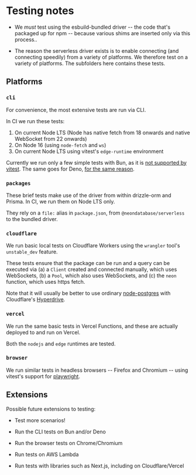 # Testing notes

- We _must_ test using the esbuild-bundled driver -- the code that's packaged up for npm -- because various shims are inserted only via this process..

- The reason the serverless driver exists is to enable connecting (and connecting speedily) from a variety of platforms. We therefore test on a variety of platforms. The subfolders here contains these tests.

## Platforms

### `cli`

For convenience, the most extensive tests are run via CLI.

In CI we run these tests:

1. On current Node LTS (Node has native fetch from 18 onwards and native WebSocket from 22 onwards)
2. On Node 16 (using `node-fetch` and `ws`)
3. On current Node LTS using vitest's `edge-runtime` environment

Currently we run only a few simple tests with Bun, as it is [not supported by vitest](https://github.com/oven-sh/bun/issues/4145). The same goes for Deno, [for the same reason](https://github.com/denoland/deno/issues/23882).

### `packages`

These brief tests make use of the driver from within drizzle-orm and Prisma. In CI, we run them on Node LTS only.

They rely on a `file:` alias in `package.json`, from `@neondatabase/serverless` to the bundled driver.

### `cloudflare`

We run basic local tests on Cloudflare Workers using the `wrangler` tool's `unstable_dev` feature.

These tests ensure that the package can be run and a query can be executed via (a) a `Client` created and connected manually, which uses WebSockets, (b) a `Pool`, which also uses WebSockets, and (c) the `neon` function, which uses https fetch.

Note that it will usually be better to use ordinary [node-postgres](https://node-postgres.com/) with Cloudflare's [Hyperdrive](https://developers.cloudflare.com/hyperdrive/).

### `vercel`

We run the same basic tests in Vercel Functions, and these are actually deployed to and run on Vercel.

Both the `nodejs` and `edge` runtimes are tested.

### `browser`

We run similar tests in headless browsers -- Firefox and Chromium -- using vitest's support for [playwright](https://playwright.dev/).

## Extensions

Possible future extensions to testing:

- Test more scenarios!

- Run the CLI tests on Bun and/or Deno

- Run the browser tests on Chrome/Chromium

- Run tests on AWS Lambda

- Run tests with libraries such as Next.js, including on Cloudflare/Vercel
